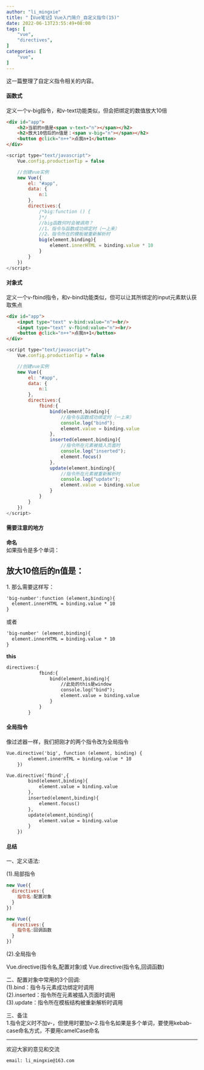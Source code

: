 ```yaml
---
author: "li_mingxie"
title: "【Vue笔记】Vue入门简介_自定义指令(15)"
date: 2022-06-13T23:55:49+08:00
tags: [
    "vue",
    "directives",
]
categories: [
    "vue",
]
---
```


这一篇整理了自定义指令相关的内容。  

#### 函数式

定义一个​​v-big​​​指令，和​​v-text​​功能类似，但会把绑定的数值放大10倍

```html
<div id="app">
    <h2>当前的n值是<span v-text="n"></span></h2>
    <h2>放大10倍后的n值是：<span v-big="n"></span></h2>
    <button @click="n++">点我n+1</button>
</div>
```

```js
<script type="text/javascript">
    Vue.config.productionTip = false

    //创建vue实例
    new Vue({
        el: "#app",
        data: {
            n:1
        },
        directives:{
            /*big:function () {
            }*/
            //big函数何时会被调用？
            //1、指令与函数成功绑定时（一上来）
            //2、指令所在的模板被重新解析时
            big(element,binding){
                element.innerHTML = binding.value * 10
            }
        }
    })
</script>
```

#### 对象式

定义一个​​v-fbind​​​指令，和​​v-bind​​​功能类似，但可以让其所绑定的​​input​​元素默认获取焦点

```html
<div id="app">
    <input type="text" v-bind:value="n"><br/>
    <input type="text" v-fbind:value="n"><br/>
    <button @click="n++">点我n+1</button>
</div>
```

```js
<script type="text/javascript">
    Vue.config.productionTip = false

    //创建vue实例
    new Vue({
        el: "#app",
        data: {
            n:1
        },
        directives:{
            fbind:{
                bind(element,binding){
                    //指令与函数成功绑定时（一上来）
                    console.log("bind");
                    element.value = binding.value
                },
                inserted(element,binding){
                    //指令所在元素被插入页面时
                    console.log("inserted");
                    element.focus()
                },
                update(element,binding){
                    //指令所在元素被重新解析时
                    console.log("update");
                    element.value = binding.value
                }
            }
        }
    })
</script>
```

#### 需要注意的地方

**命名**  
如果指令是多个单词：  

<h2>放大10倍后的n值是：<span v-big-number="n"></span></h2>
1.
那么需要这样写：

```html
'big-number':function (element,binding){
  element.innerHTML = binding.value * 10
}
```

或者

```html
'big-number' (element,binding){
  element.innerHTML = binding.value * 10
}
```

**this**  

```html
directives:{
            fbind:{
                bind(element,binding){
                    //此处的this是window
                    console.log("bind");
                    element.value = binding.value
                }
            }
        }
```

#### 全局指令

像过滤器一样，我们把刚才的两个指令改为全局指令

```html
Vue.directive('big', function (element, binding) {
        element.innerHTML = binding.value * 10
    })
```

```html
Vue.directive('fbind',{
        bind(element,binding){
            element.value = binding.value
        },
        inserted(element,binding){
            element.focus()
        },
        update(element,binding){
            element.value = binding.value
        }
    })
```

#### 总结

一、定义语法:

(1).局部指令

```js
new Vue({
  directives:{
    指令名:配置对象
  }
})
```

```js
new Vue({
  directives:{
    指令名:回调函数
  }
})
```

(2).全局指令  

​​​Vue.directive(指令名,配置对象)​​​或 ​​Vue.directive(指令名,回调函数)​​  

二、配置对象中常用的3个回调:  
(1).bind：指令与元素成功绑定时调用  
(2).inserted：指令所在元素被插入页面时调用  
(3).update：指令所在模板结构被重新解析时调用  

三、备注  
1.指令定义时不加​​​v-​​​，但使用时要加​​v-​​​
2.指令名如果是多个单词，要使用​​kebab-case​​命名方式，不要用​​camelCase​​命名

----------------------------------------------
欢迎大家的意见和交流

`email: li_mingxie@163.com`

